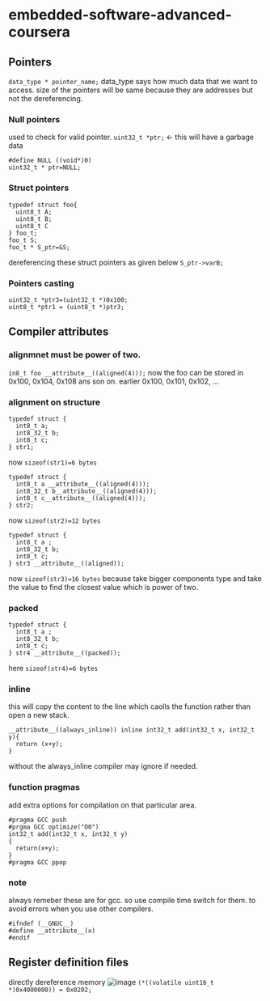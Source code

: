 # embedded-software-advanced-coursera
## Pointers
`data_type * pointer_name;` 
data_type says how much data that we want to access. 
size of the pointers will be same because they are addresses but not the dereferencing. 

### Null pointers
used to check for valid pointer. `uint32_t *ptr;` <- this will have a garbage data
```
#define NULL ((void*)0)
uint32_t * ptr=NULL;
```
### Struct pointers
```
typedef struct foo{
  uint8_t A;
  uint8_t B;
  uint8_t C
} foo_t;
foo_t S;
foo_t * S_ptr=&S;

```
dereferencing these struct pointers as given below
`S_ptr->varB;`
### Pointers casting
```
uint32_t *ptr3=(uint32_t *)0x100;
uint8_t *ptr1 = (uint8_t *)ptr3;
```
## Compiler attributes
### alignmnet must be power of two.
`in8_t foo __attribute__((aligned(4)));`
now the foo can be stored in 0x100, 0x104, 0x108 ans son on. earlier 0x100, 0x101, 0x102, ...

### alignment on structure
```
typedef struct {
  int8_t a;
  int8_32_t b;
  int8_t c;
} str1;

```
now `sizeof(str1)=6 bytes`
```
typedef struct {
  int8_t a __attribute__((aligned(4)));
  int8_32_t b__attribute__((aligned(4)));
  int8_t c__attribute__((aligned(4)));
} str2;
```
now `sizeof(str2)=12 bytes`
```
typedef struct {
  int8_t a ;
  int8_32_t b;
  int8_t c;
} str3 __attribute__((aligned));
```
now `sizeof(str3)=16 bytes` because take bigger components type and take the value to find the closest value which is power of two.

### packed
```
typedef struct {
  int8_t a ;
  int8_32_t b;
  int8_t c;
} str4 __attribute__((packed));
```
here `sizeof(str4)=6 bytes`

### inline
this will copy the content to the line which caolls the function rather than open a new stack.
```
__attribute__((always_inline)) inline int32_t add(int32_t x, int32_t y){
  return (x+y);
}

```
without the always_inline compiler may ignore if needed. 

### function pragmas
add extra options for compilation on that particular area.

```
#pragma GCC push
#prgma GCC optimize("O0")
int32_t add(int32_t x, int32_t y)
{
  return(x+y);
}
#pragma GCC ppop
```
### note
always remeber these are for gcc. so use compile time switch for them. to avoid errors when you use other compilers.
```
#ifndef (__GNUC__)
#define __attribute__(x)
#endif
```
## Register definition files
directly dereference memory
![image](https://github.com/user-attachments/assets/90d533ed-abe7-43d8-948c-f3cbf7566465)
``(*((volatile uint16_t *)0x4000000)) = 0x0202;``


